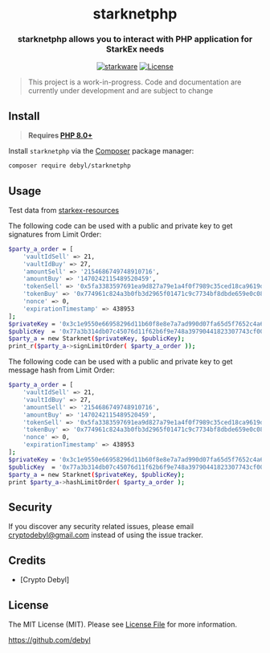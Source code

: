 <h1 align="center">starknetphp</h1>
<h3 align="center">starknetphp allows you to interact with PHP application for StarkEx needs</h2>

<p align="center">
      <a href="https://starkware.co"><img alt="starkware" src="https://img.shields.io/badge/powered_by-StarkWare-navy"></a>
      <a href="https://github.com/Starknet-php/starknet.php/blob/main/LICENSE.md"><img alt="License" src="https://img.shields.io/badge/license-MIT-black"></a>
</p>

> This project is a work-in-progress. Code and documentation are currently under development and are subject to change

## Install

>  **Requires [PHP 8.0+](https://php.net/releases/)**

Install `starknetphp` via the [Composer](https://getcomposer.org/) package manager:

```bash
composer require debyl/starknetphp
```


## Usage

Test data from [starkex-resources](https://github.com/starkware-libs/starkex-resources/blob/master/crypto/starkware/crypto/signature/signature_test_data.json?fbclid=IwAR0a1cz5FLKyuNiqYXQdCIIHUAkfDc5KLdtonhZknj3mTWs1D6Hf4hgNJ0c)

The following code can be used with a public and private key to get signatures from Limit Order:
```bash
$party_a_order = [
    'vaultIdSell' => 21,
    'vaultIdBuy' => 27,
    'amountSell' => '2154686749748910716',
    'amountBuy' => '1470242115489520459',
    'tokenSell' => '0x5fa3383597691ea9d827a79e1a4f0f7989c35ced18ca9619de8ab97e661020',
    'tokenBuy' => '0x774961c824a3b0fb3d2965f01471c9c7734bf8dbde659e0c08dca2ef18d56a',
    'nonce' => 0,
    'expirationTimestamp' => 438953
];
$privateKey = '0x3c1e9550e66958296d11b60f8e8e7a7ad990d07fa65d5f7652c4a6c87d4e3cc'; // change with your private key
$publicKey  = '0x77a3b314db07c45076d11f62b6f9e748a39790441823307743cf00d6597ea43'; // change with your public key
$party_a = new Starknet($privateKey, $publicKey);
print_r($party_a->signLimitOrder( $party_a_order ));
```
The following code can be used with a public and private key to get message hash from Limit Order:
```bash
$party_a_order = [
    'vaultIdSell' => 21,
    'vaultIdBuy' => 27,
    'amountSell' => '2154686749748910716',
    'amountBuy' => '1470242115489520459',
    'tokenSell' => '0x5fa3383597691ea9d827a79e1a4f0f7989c35ced18ca9619de8ab97e661020',
    'tokenBuy' => '0x774961c824a3b0fb3d2965f01471c9c7734bf8dbde659e0c08dca2ef18d56a',
    'nonce' => 0,
    'expirationTimestamp' => 438953
];
$privateKey = '0x3c1e9550e66958296d11b60f8e8e7a7ad990d07fa65d5f7652c4a6c87d4e3cc'; // change with your private key
$publicKey  = '0x77a3b314db07c45076d11f62b6f9e748a39790441823307743cf00d6597ea43'; // change with your public key
$party_a = new Starknet($privateKey, $publicKey);
print $party_a->hashLimitOrder( $party_a_order );
```


## Security

If you discover any security related issues, please email cryptodebyl@gmail.com instead of using the issue tracker.

 
## Credits

-  [Crypto Debyl]


## License

The MIT License (MIT). Please see [License File](LICENSE.md) for more information.


https://github.com/debyl
